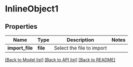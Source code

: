 # InlineObject1

## Properties
Name | Type | Description | Notes
------------ | ------------- | ------------- | -------------
**import_file** | **file** | Select the file to import | 

[[Back to Model list]](../README.md#documentation-for-models) [[Back to API list]](../README.md#documentation-for-api-endpoints) [[Back to README]](../README.md)


